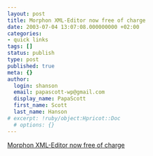 ```yaml
---
layout: post
title: Morphon XML-Editor now free of charge
date: 2003-07-04 13:07:08.000000000 +02:00
categories:
- quick links
tags: []
status: publish
type: post
published: true
meta: {}
author:
  login: shanson
  email: papascott-wp@gmail.com
  display_name: PapaScott
  first_name: Scott
  last_name: Hanson
# excerpt: !ruby/object:Hpricot::Doc
  # options: {}
---
```

<p><a title="CSS-Editor included, requires Java" href="http://www.schockwellenreiter.de/2003/07/04.html#030704016">Morphon XML-Editor now free of charge</a></p>
